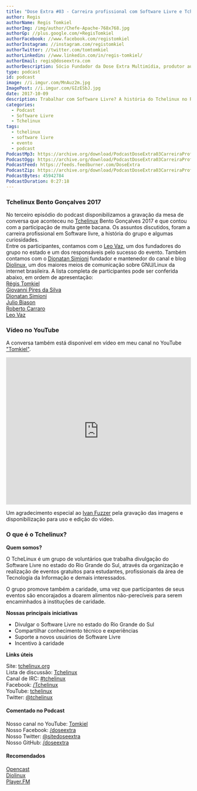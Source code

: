 ```yaml
---
title: "Dose Extra #03 - Carreira profissional com Software Livre e Tchelinux"
author: Regis
authorName: Regis Tomkiel
authorImg: /img/author/Chefe-Apache-768x768.jpg
authorGp: //plus.google.com/+RegisTomkiel
authorFacebook: //www.facebook.com/registomkiel
authorInstagram: //instagram.com/registomkiel
authorTwitter: //twitter.com/tomtomkiel
authorLinkedin: //www.linkedin.com/in/regis-tomkiel/
authorEmail: regis@doseextra.com
authorDescription: Sócio Fundador da Dose Extra Multimídia, produtor audiovisual, desenvolvedor web, podcaster, escritor e quando sobra tempo, coleciona videogames e filmes independentes.
type: podcast
id: podcast
image: //i.imgur.com/MnAuz2m.jpg
ImagePost: //i.imgur.com/GIzESbJ.jpg
date: 2017-10-09
description: Trabalhar com Software Livre? A história do Tchelinux no RS? Ouça a mesa de conversa gravada em Bento Gonçalves.
categories:
  - Podcast
  - Software Livre
  - Tchelinux
tags:
  - tchelinux
  - software livre
  - evento
  - podcast
PodcastMp3: https://archive.org/download/PodcastDoseExtra03CarreiraProfissionalSlTchelinux/PodcastDoseExtra03CarreiraProfissionalSlTchelinux.mp3
PodcastOgg: https://archive.org/download/PodcastDoseExtra03CarreiraProfissionalSlTchelinux/PodcastDoseExtra03CarreiraProfissionalSlTchelinux.ogg
PodcastFeed: https://feeds.feedburner.com/DoseExtra
PodcastZip: https://archive.org/download/PodcastDoseExtra03CarreiraProfissionalSlTchelinux/PodcastDoseExtra03CarreiraProfissionalSlTchelinux.zip
PodcastBytes: 45942784
PodcastDuration: 0:27:18
---
```


### Tchelinux Bento Gonçalves 2017
No terceiro episódio do podcast disponibilizamos a gravação da mesa de conversa que aconteceu no [Tchelinux](https://bento.tchelinux.org "Tchelinux Bento Gonçalves 2017") Bento Gonçalves 2017 e que contou com a participação de muita gente bacana. Os assuntos discutidos, foram a carreira profissional em Software livre, a história do grupo e algumas curiosidades.  
Entre os participantes, contamos com o [Leo Vaz](https://www.facebook.com/lmvaz), um dos fundadores do grupo no estado e um dos responsáveis pelo sucesso do evento. Também contamos com o [Dionatan Simioni](https://www.youtube.com/user/Diolinux) fundador e mantenedor do canal e blog [Diolinux](https://www.youtube.com/user/Diolinux "Canal Diolinux"), um dos maiores meios de comunicação sobre GNU/Linux da internet brasileira.
A lista completa de participantes pode ser conferida abaixo, em ordem de apresentação:  
[Régis Tomkiel](//twitter.com/tomtomkiel)  
[Giovanni Pires da Silva](https://www.facebook.com/giovannipds)  
[Dionatan Simioni](https://www.facebook.com/dionatan.vs)  
[Julio Biason](https://www.facebook.com/julio.biason)   
[Roberto Carraro](https://www.facebook.com/roberto.carraro.982)  
[Leo Vaz](https://www.facebook.com/lmvaz)  


### Vídeo no YouTube
A conversa também está disponivel em vídeo em meu canal no YouTube ["Tomkiel"](https://www.youtube.com/channel/UC5Zz7kecrmtYZSKCS79_-Wg?view_as=subscriber "Tomkiel no YouTube").  

<iframe width="100%" height="400px" src="https://www.youtube.com/embed/GiRiSrSbQng" frameborder="0" allowfullscreen></iframe>  



Um agradecimento especial ao [Ivan Fuzzer](https://www.facebook.com/ivanbrasil "Ivan Fuzzer") pela gravação das imagens e disponibilização para uso e edição do vídeo.  

### O que é o Tchelinux?

**Quem somos?**

O TcheLinux é um grupo de voluntários que trabalha divulgação do Software Livre no estado do Rio Grande do Sul, através da organização e realização de eventos gratuitos para estudantes, profissionais da área de Tecnologia da Informação e demais interessados.

O grupo promove também a caridade, uma vez que participantes de seus eventos são encorajados a doarem alimentos não-perecíveis para serem encaminhados à instituções de caridade.


**Nossas principais iniciativas**

- Divulgar o Software Livre no estado do Rio Grande do Sul
- Compartilhar conhecimento técnico e experiências
- Suporte a novos usuários de Software Livre
- Incentivo à caridade

**Links úteis**  

Site: [tchelinux.org](https://tchelinux.org)  
Lista de discussão: [Tchelinux](https://groups.google.com/forum/#!forum/tchelinux)  
Canal de IRC: [#tchelinux](http://freenode.net/)  
Facebook: [/Tchelinux](https://facebook.com/tchelinux)  
YouTube: [tchelinux](https://www.youtube.com/channel/UChibAixACm-r5NZVgr53QbA)  
Twitter: [@tchelinux](https://twitter.com/tchelinux)  


#### Comentado no Podcast
Nosso canal no YouTube: [Tomkiel](YouTube)   
Nosso Facebook: [/doseextra](//facebook.com/doseextra)    
Nosso Twitter: [@sitedoseextra](//twitter.com/sitedoseextra)    
Nosso GitHub: [/doseextra](//github.com/doseextra)    


#### Recomendados
[Opencast](http://tecnologiaaberta.com.br/category/opencast/ "Podcast Tecnologia Aberta")    
[Diolinux](http://www.diolinux.com.br/ "Blog Diolinux")  
[Player.FM](https://play.google.com/store/apps/details?id=fm.player&hl=pt "Podcast Player - Grátis")
